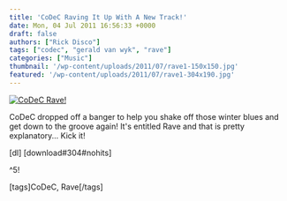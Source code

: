 ```yaml
---
title: 'CoDeC Raving It Up With A New Track!'
date: Mon, 04 Jul 2011 16:56:33 +0000
draft: false
authors: ["Rick Disco"]
tags: ["codec", "gerald van wyk", "rave"]
categories: ["Music"]
thumbnail: '/wp-content/uploads/2011/07/rave1-150x150.jpg'
featured: '/wp-content/uploads/2011/07/rave1-304x190.jpg'
---
```


[![](/wp-content/uploads/2011/07/rave1.jpg "CoDeC Rave!")](/wp-content/uploads/2011/07/rave1.jpg)

CoDeC dropped off a banger to help you shake off those winter blues and get down to the groove again! It's entitled Rave and that is pretty explanatory... Kick it!

\[dl\] \[download#304#nohits\]

^5!

\[tags\]CoDeC, Rave\[/tags\]